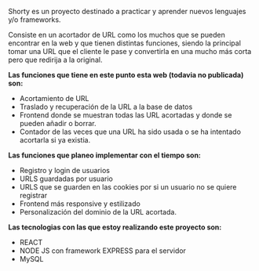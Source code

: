 Shorty es un proyecto destinado a practicar y aprender nuevos lenguajes y/o frameworks.

Consiste en un acortador de URL como los muchos que se pueden encontrar en la web y que tienen distintas funciones, siendo la principal tomar una URL que el cliente le pase y convertirla en una mucho más corta pero que redirija a la original.

**Las funciones que tiene en este punto esta web (todavia no publicada) son:**

- Acortamiento de URL
- Traslado y recuperación de la URL a la base de datos
- Frontend donde se muestran todas las URL acortadas y donde se pueden añadir o borrar.
- Contador de las veces que una URL ha sido usada o se ha intentado acortarla si ya existia.

**Las funciones que planeo implementar con el tiempo son:**

- Registro y login de usuarios
- URLS guardadas por usuario
- URLS que se guarden en las cookies por si un usuario no se quiere registrar
- Frontend más responsive y estilizado
- Personalización del dominio de la URL acortada.

**Las tecnologias con las que estoy realizando este proyecto son:**

- REACT
- NODE JS con framework EXPRESS para el servidor
- MySQL
